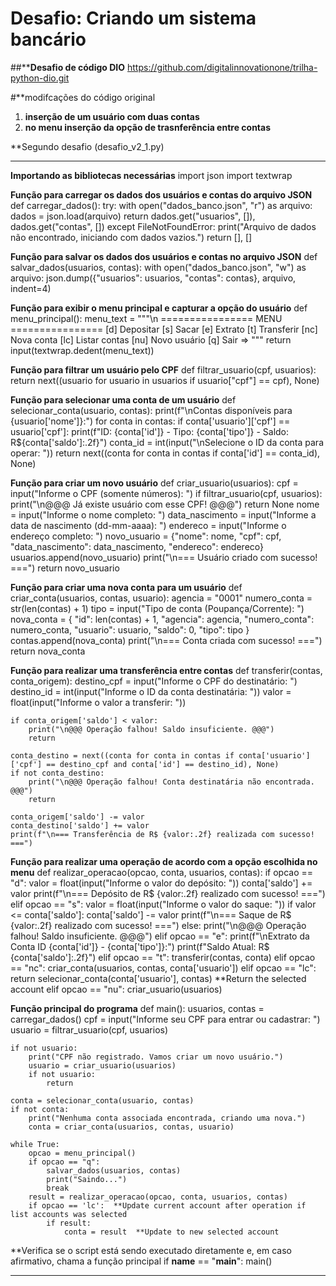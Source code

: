 # Desafio: Criando um sistema bancário
##****Desafio de código DIO**
https://github.com/digitalinnovationone/trilha-python-dio.git


#**modifcações do código original 

1. **inserção de um usuário com duas contas**
2. **no menu inserção da opção de trasnferência entre contas**
   

**Segundo desafio (desafio_v2_1.py)


_______________________

**Importando as bibliotecas necessárias**
import json
import textwrap

**Função para carregar os dados dos usuários e contas do arquivo JSON**
def carregar_dados():
    try:
        with open("dados_banco.json", "r") as arquivo:
            dados = json.load(arquivo)
        return dados.get("usuarios", []), dados.get("contas", [])
    except FileNotFoundError:
        print("Arquivo de dados não encontrado, iniciando com dados vazios.")
        return [], []

**Função para salvar os dados dos usuários e contas no arquivo JSON**
def salvar_dados(usuarios, contas):
    with open("dados_banco.json", "w") as arquivo:
        json.dump({"usuarios": usuarios, "contas": contas}, arquivo, indent=4)

**Função para exibir o menu principal e capturar a opção do usuário**
def menu_principal():
    menu_text = """\n
    ================ MENU ================
    [d] Depositar
    [s] Sacar
    [e] Extrato
    [t] Transferir
    [nc] Nova conta
    [lc] Listar contas
    [nu] Novo usuário
    [q] Sair
    => """
    return input(textwrap.dedent(menu_text))

**Função para filtrar um usuário pelo CPF**
def filtrar_usuario(cpf, usuarios):
    return next((usuario for usuario in usuarios if usuario["cpf"] == cpf), None)

**Função para selecionar uma conta de um usuário**
def selecionar_conta(usuario, contas):
    print(f"\nContas disponíveis para {usuario['nome']}:")
    for conta in contas:
        if conta['usuario']['cpf'] == usuario['cpf']:
            print(f"ID: {conta['id']} - Tipo: {conta['tipo']} - Saldo: R${conta['saldo']:.2f}")
    conta_id = int(input("\nSelecione o ID da conta para operar: "))
    return next((conta for conta in contas if conta['id'] == conta_id), None)

**Função para criar um novo usuário**
def criar_usuario(usuarios):
    cpf = input("Informe o CPF (somente números): ")
    if filtrar_usuario(cpf, usuarios):
        print("\n@@@ Já existe usuário com esse CPF! @@@")
        return None
    nome = input("Informe o nome completo: ")
    data_nascimento = input("Informe a data de nascimento (dd-mm-aaaa): ")
    endereco = input("Informe o endereço completo: ")
    novo_usuario = {"nome": nome, "cpf": cpf, "data_nascimento": data_nascimento, "endereco": endereco}
    usuarios.append(novo_usuario)
    print("\n=== Usuário criado com sucesso! ===")
    return novo_usuario

**Função para criar uma nova conta para um usuário**
def criar_conta(usuarios, contas, usuario):
    agencia = "0001"
    numero_conta = str(len(contas) + 1)
    tipo = input("Tipo de conta (Poupança/Corrente): ")
    nova_conta = {
        "id": len(contas) + 1,
        "agencia": agencia,
        "numero_conta": numero_conta,
        "usuario": usuario,
        "saldo": 0,
        "tipo": tipo
    }
    contas.append(nova_conta)
    print("\n=== Conta criada com sucesso! ===")
    return nova_conta

**Função para realizar uma transferência entre contas**
def transferir(contas, conta_origem):
    destino_cpf = input("Informe o CPF do destinatário: ")
    destino_id = int(input("Informe o ID da conta destinatária: "))
    valor = float(input("Informe o valor a transferir: "))

    if conta_origem['saldo'] < valor:
        print("\n@@@ Operação falhou! Saldo insuficiente. @@@")
        return

    conta_destino = next((conta for conta in contas if conta['usuario']['cpf'] == destino_cpf and conta['id'] == destino_id), None)
    if not conta_destino:
        print("\n@@@ Operação falhou! Conta destinatária não encontrada. @@@")
        return

    conta_origem['saldo'] -= valor
    conta_destino['saldo'] += valor
    print(f"\n=== Transferência de R$ {valor:.2f} realizada com sucesso! ===")

**Função para realizar uma operação de acordo com a opção escolhida no menu**
def realizar_operacao(opcao, conta, usuarios, contas):
    if opcao == "d":
        valor = float(input("Informe o valor do depósito: "))
        conta['saldo'] += valor
        print(f"\n=== Depósito de R$ {valor:.2f} realizado com sucesso! ===")
    elif opcao == "s":
        valor = float(input("Informe o valor do saque: "))
        if valor <= conta['saldo']:
            conta['saldo'] -= valor
            print(f"\n=== Saque de R$ {valor:.2f} realizado com sucesso! ===")
        else:
            print("\n@@@ Operação falhou! Saldo insuficiente. @@@")
    elif opcao == "e":
        print(f"\nExtrato da Conta ID {conta['id']} - {conta['tipo']}:")
        print(f"Saldo Atual: R$ {conta['saldo']:.2f}")
    elif opcao == "t":
        transferir(contas, conta)
    elif opcao == "nc":
        criar_conta(usuarios, contas, conta['usuario'])
    elif opcao == "lc":
        return selecionar_conta(conta['usuario'], contas)  **Return the selected account
    elif opcao == "nu":
        criar_usuario(usuarios)

**Função principal do programa**
def main():
    usuarios, contas = carregar_dados()
    cpf = input("Informe seu CPF para entrar ou cadastrar: ")
    usuario = filtrar_usuario(cpf, usuarios)
    
    if not usuario:
        print("CPF não registrado. Vamos criar um novo usuário.")
        usuario = criar_usuario(usuarios)
        if not usuario:
            return

    conta = selecionar_conta(usuario, contas)
    if not conta:
        print("Nenhuma conta associada encontrada, criando uma nova.")
        conta = criar_conta(usuarios, contas, usuario)

    while True:
        opcao = menu_principal()
        if opcao == "q":
            salvar_dados(usuarios, contas)
            print("Saindo...")
            break
        result = realizar_operacao(opcao, conta, usuarios, contas)
        if opcao == 'lc':  **Update current account after operation if list accounts was selected
            if result:
                conta = result  **Update to new selected account

**Verifica se o script está sendo executado diretamente e, em caso afirmativo, chama a função principal
if __name__ == "__main__":
    main()

_______________________